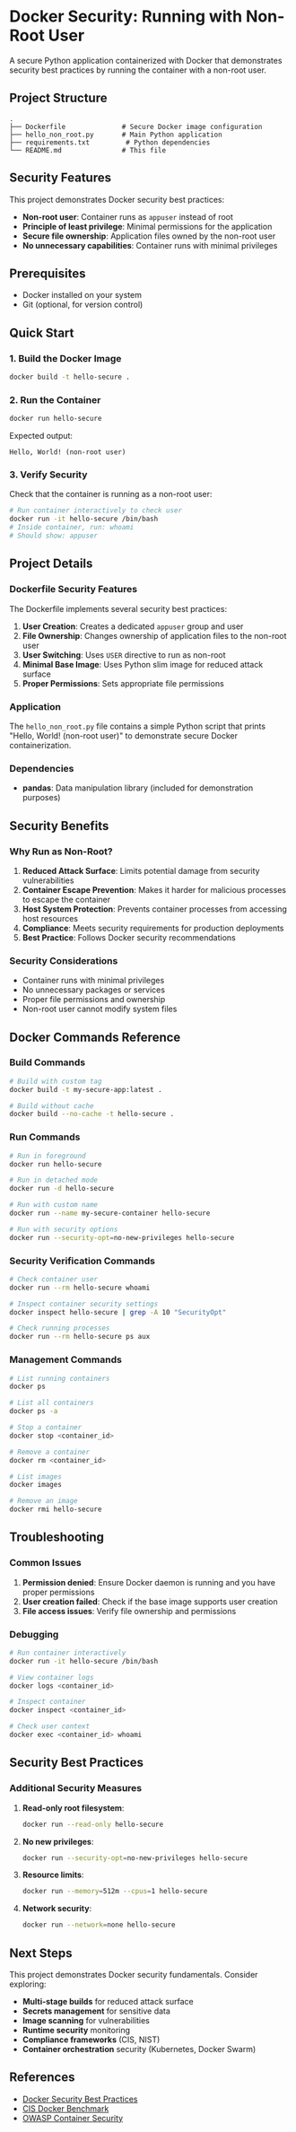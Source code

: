 # Docker Security: Running with Non-Root User

A secure Python application containerized with Docker that demonstrates security best practices by running the container with a non-root user.

## Project Structure

```
.
├── Dockerfile              # Secure Docker image configuration
├── hello_non_root.py       # Main Python application
├── requirements.txt         # Python dependencies
└── README.md               # This file
```

## Security Features

This project demonstrates Docker security best practices:

- **Non-root user**: Container runs as `appuser` instead of root
- **Principle of least privilege**: Minimal permissions for the application
- **Secure file ownership**: Application files owned by the non-root user
- **No unnecessary capabilities**: Container runs with minimal privileges

## Prerequisites

- Docker installed on your system
- Git (optional, for version control)

## Quick Start

### 1. Build the Docker Image

```bash
docker build -t hello-secure .
```

### 2. Run the Container

```bash
docker run hello-secure
```

Expected output:
```
Hello, World! (non-root user)
```

### 3. Verify Security

Check that the container is running as a non-root user:

```bash
# Run container interactively to check user
docker run -it hello-secure /bin/bash
# Inside container, run: whoami
# Should show: appuser
```

## Project Details

### Dockerfile Security Features

The Dockerfile implements several security best practices:

1. **User Creation**: Creates a dedicated `appuser` group and user
2. **File Ownership**: Changes ownership of application files to the non-root user
3. **User Switching**: Uses `USER` directive to run as non-root
4. **Minimal Base Image**: Uses Python slim image for reduced attack surface
5. **Proper Permissions**: Sets appropriate file permissions

### Application

The `hello_non_root.py` file contains a simple Python script that prints "Hello, World! (non-root user)" to demonstrate secure Docker containerization.

### Dependencies

- **pandas**: Data manipulation library (included for demonstration purposes)

## Security Benefits

### Why Run as Non-Root?

1. **Reduced Attack Surface**: Limits potential damage from security vulnerabilities
2. **Container Escape Prevention**: Makes it harder for malicious processes to escape the container
3. **Host System Protection**: Prevents container processes from accessing host resources
4. **Compliance**: Meets security requirements for production deployments
5. **Best Practice**: Follows Docker security recommendations

### Security Considerations

- Container runs with minimal privileges
- No unnecessary packages or services
- Proper file permissions and ownership
- Non-root user cannot modify system files

## Docker Commands Reference

### Build Commands
```bash
# Build with custom tag
docker build -t my-secure-app:latest .

# Build without cache
docker build --no-cache -t hello-secure .
```

### Run Commands
```bash
# Run in foreground
docker run hello-secure

# Run in detached mode
docker run -d hello-secure

# Run with custom name
docker run --name my-secure-container hello-secure

# Run with security options
docker run --security-opt=no-new-privileges hello-secure
```

### Security Verification Commands
```bash
# Check container user
docker run --rm hello-secure whoami

# Inspect container security settings
docker inspect hello-secure | grep -A 10 "SecurityOpt"

# Check running processes
docker run --rm hello-secure ps aux
```

### Management Commands
```bash
# List running containers
docker ps

# List all containers
docker ps -a

# Stop a container
docker stop <container_id>

# Remove a container
docker rm <container_id>

# List images
docker images

# Remove an image
docker rmi hello-secure
```

## Troubleshooting

### Common Issues

1. **Permission denied**: Ensure Docker daemon is running and you have proper permissions
2. **User creation failed**: Check if the base image supports user creation
3. **File access issues**: Verify file ownership and permissions

### Debugging

```bash
# Run container interactively
docker run -it hello-secure /bin/bash

# View container logs
docker logs <container_id>

# Inspect container
docker inspect <container_id>

# Check user context
docker exec <container_id> whoami
```

## Security Best Practices

### Additional Security Measures

1. **Read-only root filesystem**:
   ```bash
   docker run --read-only hello-secure
   ```

2. **No new privileges**:
   ```bash
   docker run --security-opt=no-new-privileges hello-secure
   ```

3. **Resource limits**:
   ```bash
   docker run --memory=512m --cpus=1 hello-secure
   ```

4. **Network security**:
   ```bash
   docker run --network=none hello-secure
   ```

## Next Steps

This project demonstrates Docker security fundamentals. Consider exploring:

- **Multi-stage builds** for reduced attack surface
- **Secrets management** for sensitive data
- **Image scanning** for vulnerabilities
- **Runtime security** monitoring
- **Compliance frameworks** (CIS, NIST)
- **Container orchestration** security (Kubernetes, Docker Swarm)

## References

- [Docker Security Best Practices](https://docs.docker.com/engine/security/)
- [CIS Docker Benchmark](https://www.cisecurity.org/benchmark/docker/)
- [OWASP Container Security](https://owasp.org/www-project-container-security/)
